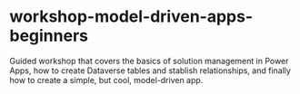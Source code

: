 # workshop-model-driven-apps-beginners
Guided workshop that covers the basics of solution management in Power Apps, how to create Dataverse tables and stablish relationships, and finally how to create a simple, but cool, model-driven app.
